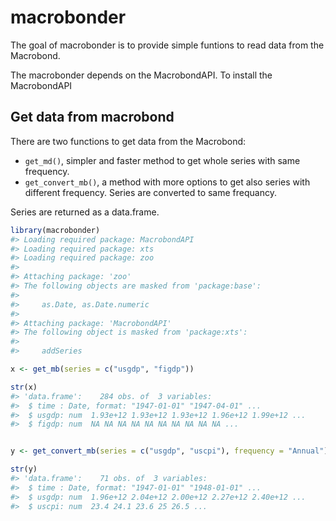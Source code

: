 <!-- README.md is generated from README.Rmd. Please edit that file -->
macrobonder
===========

The goal of macrobonder is to provide simple funtions to read data from the Macrobond.

The macrobonder depends on the MacrobondAPI. To install the MacrobondAPI

Get data from macrobond
-----------------------

There are two functions to get data from the Macrobond:

-   `get_md()`, simpler and faster method to get whole series with same frequency.
-   `get_convert_mb()`, a method with more options to get also series with different frequency. Series are converted to same frequancy.

Series are returned as a data.frame.

``` r
library(macrobonder)
#> Loading required package: MacrobondAPI
#> Loading required package: xts
#> Loading required package: zoo
#> 
#> Attaching package: 'zoo'
#> The following objects are masked from 'package:base':
#> 
#>     as.Date, as.Date.numeric
#> 
#> Attaching package: 'MacrobondAPI'
#> The following object is masked from 'package:xts':
#> 
#>     addSeries

x <- get_mb(series = c("usgdp", "figdp"))

str(x)
#> 'data.frame':    284 obs. of  3 variables:
#>  $ time : Date, format: "1947-01-01" "1947-04-01" ...
#>  $ usgdp: num  1.93e+12 1.93e+12 1.93e+12 1.96e+12 1.99e+12 ...
#>  $ figdp: num  NA NA NA NA NA NA NA NA NA NA ...
```

``` r

y <- get_convert_mb(series = c("usgdp", "uscpi"), frequency = "Annual")

str(y)
#> 'data.frame':    71 obs. of  3 variables:
#>  $ time : Date, format: "1947-01-01" "1948-01-01" ...
#>  $ usgdp: num  1.96e+12 2.04e+12 2.00e+12 2.27e+12 2.40e+12 ...
#>  $ uscpi: num  23.4 24.1 23.6 25 26.5 ...
```
